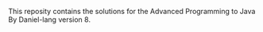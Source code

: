 This reposity contains the solutions for the Advanced Programming to Java By Daniel-lang version 8.
